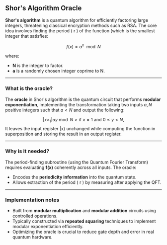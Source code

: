 ## Shor's Algorithm Oracle

**Shor's algorithm** is a quantum algorithm for efficiently factoring large integers, threatening classical encryption methods such as RSA. The core idea involves finding the period \( r \) of the function (which is the smallest integer that satisfies:

$$
f(x)=a^x \mod N
$$

where:

- **N** is the integer to factor.
- **a** is a randomly chosen integer coprime to N.

---

### What is the oracle?

The **oracle** in Shor's algorithm is the quantum circuit that performs **modular exponentiation**, implementing the transformation taking two inputs $a,N$ positive integers such that $a<N$ and output the following:

$$
|x>_1 |a y \bmod N>  \text{if } x=1 \text{ and } 0 \leq y < N,
$$
 It leaves the input register |x⟩ unchanged while computing the function in superposition and storing the result in an output register.

---

### Why is it needed?

The period-finding subroutine (using the Quantum Fourier Transform) requires evaluating **f(x)** coherently across all inputs. The oracle:

- Encodes the **periodicity information** into the quantum state.  
- Allows extraction of the period \( r \) by measuring after applying the QFT.

---

### Implementation notes

- Built from **modular multiplication** and **modular addition** circuits using controlled operations.  
- Typically constructed via **repeated squaring** techniques to implement modular exponentiation efficiently.  
- Optimizing the oracle is crucial to reduce gate depth and error in real quantum hardware.
